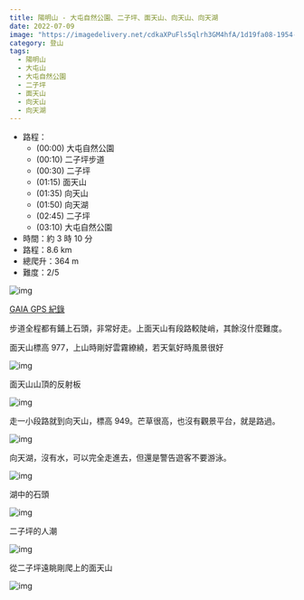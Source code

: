 ```yaml
---
title: 陽明山 - 大屯自然公園、二子坪、面天山、向天山、向天湖
date: 2022-07-09
image: "https://imagedelivery.net/cdkaXPuFls5qlrh3GM4hfA/1d19fa08-1954-444d-37bb-209100f76b00/public"
category: 登山
tags:
  - 陽明山
  - 大屯山
  - 大屯自然公園
  - 二子坪
  - 面天山
  - 向天山
  - 向天湖
---
```


- 路程：
  - (00:00) 大屯自然公園
  - (00:10) 二子坪步道
  - (00:30) 二子坪
  - (01:15) 面天山
  - (01:35) 向天山
  - (01:50) 向天湖
  - (02:45) 二子坪
  - (03:10) 大屯自然公園
- 時間：約 3 時 10 分
- 路程：8.6 km
- 總爬升：364 m
- 難度：2/5

![img](https://imagedelivery.net/cdkaXPuFls5qlrh3GM4hfA/f233197a-df00-40c9-6156-b4d260e8a200/public)

[GAIA GPS 紀錄](https://www.gaiagps.com/datasummary/track/a8e1c15a644ca0e222c786c32e186ec506293da6/?layer=GaiaTopoRasterMeters)

步道全程都有鋪上石頭，非常好走。上面天山有段路較陡峭，其餘沒什麼難度。

面天山標高 977，上山時剛好雲霧繚繞，若天氣好時風景很好

![img](https://imagedelivery.net/cdkaXPuFls5qlrh3GM4hfA/203fc1e6-f48e-413a-b266-0d061fcb9000/public)

面天山山頂的反射板

![img](https://imagedelivery.net/cdkaXPuFls5qlrh3GM4hfA/1d19fa08-1954-444d-37bb-209100f76b00/public)

走一小段路就到向天山，標高 949。芒草很高，也沒有觀景平台，就是路過。

![img](https://imagedelivery.net/cdkaXPuFls5qlrh3GM4hfA/ad8c5cbc-454b-4723-fd56-c892933dfa00/public)

向天湖，沒有水，可以完全走進去，但還是警告遊客不要游泳。

![img](https://imagedelivery.net/cdkaXPuFls5qlrh3GM4hfA/c965252f-b1e8-453f-a08e-a0ee2eeb7d00/public)

湖中的石頭

![img](https://imagedelivery.net/cdkaXPuFls5qlrh3GM4hfA/59733754-84db-47c7-5d25-ec1abc046a00/public)

二子坪的人潮

![img](https://imagedelivery.net/cdkaXPuFls5qlrh3GM4hfA/08566ab2-8dfc-4d9d-3fa1-085cea6b6200/public)

從二子坪遠眺剛爬上的面天山

![img](https://imagedelivery.net/cdkaXPuFls5qlrh3GM4hfA/2b665e4b-e4b9-471e-9492-23a439844400/public)

